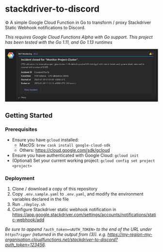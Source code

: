 # stackdriver-to-discord

⚙️ A simple Google Cloud Function in Go to transform / proxy Stackdriver Static Webhook notifications to Discord.

_This requires Google Cloud Functions Alpha with Go support. This project has been tested with the Go 1.11, and Go 1.13 runtimes_

![Notification in Discord](screenshot.png "Notification in Discord")


## Getting Started

### Prerequisites

- Ensure you have `gcloud` installed:
    - MacOS: `brew cask install google-cloud-sdk`
    - Others: https://cloud.google.com/sdk/gcloud
- Ensure you have authenticated with Google Cloud: `gcloud init`
- (Optional) Set your current working project: `gcloud config set project <project>`

### Deployment

1. Clone / download a copy of this repository
2. Copy `.env.sample.yaml` to `.env.yaml`, and modify the environment variables declared in the file
3. Run `./deploy.sh`
4. Configure Stackdriver static webhook notification in https://app.google.stackdriver.com/settings/accounts/notifications/static-webhook/add

_Be sure to append `?auth_token=<AUTH_TOKEN>` to the end of the URL under `httpsTrigger` (returned in the output from (3)). e.g. https://my-region-my-organisation.cloudfunctions.net/stackdriver-to-discord?auth_token=123456._
